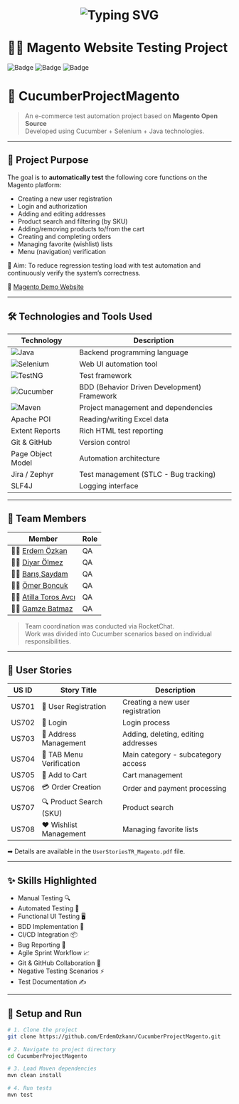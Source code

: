 <h1 align="center">
  <img src="https://readme-typing-svg.herokuapp.com?font=Fira+Code&size=30&duration=3000&pause=1000&color=F7941D&center=true&vCenter=true&width=600&lines=🚀+Magento+Project;🧪+Manual+%26+Automation+Testing;+📚Agile+Software+Testing;" alt="Typing SVG" />
</h1>

# 👩‍💻 Magento Website Testing Project

![Badge](https://img.shields.io/badge/Project-Testing-blue) ![Badge](https://img.shields.io/badge/Sprint-1%20Week-green) ![Badge](https://img.shields.io/badge/Status-Completed-brightgreen)  

# 🛒 CucumberProjectMagento

> An e-commerce test automation project based on **Magento Open Source**  
> Developed using Cucumber + Selenium + Java technologies.

---

## 📌 Project Purpose

The goal is to **automatically test** the following core functions on the Magento platform:

- Creating a new user registration
- Login and authorization
- Adding and editing addresses
- Product search and filtering (by SKU)
- Adding/removing products to/from the cart
- Creating and completing orders
- Managing favorite (wishlist) lists
- Menu (navigation) verification

🎯 Aim: To reduce regression testing load with test automation and continuously verify the system’s correctness.

🔗 [Magento Demo Website](https://magento.softwaretestingboard.com/)

---

## 🛠️ Technologies and Tools Used

| Technology           | Description                                   |
|---------------------|-----------------------------------------------|
| ![Java](https://img.shields.io/badge/Java-ED8B00?style=flat&logo=java&logoColor=white) | Backend programming language       |
| ![Selenium](https://img.shields.io/badge/Selenium-43B02A?style=flat&logo=selenium&logoColor=white) | Web UI automation tool             |
| ![TestNG](https://img.shields.io/badge/TestNG-lightgrey?style=flat) | Test framework                    |
| ![Cucumber](https://img.shields.io/badge/Cucumber-23D96C?style=flat&logo=cucumber&logoColor=white) | BDD (Behavior Driven Development) Framework |
| ![Maven](https://img.shields.io/badge/Maven-C71A36?style=flat&logo=apachemaven&logoColor=white) | Project management and dependencies |
| Apache POI         | Reading/writing Excel data                    |
| Extent Reports     | Rich HTML test reporting                       |
| Git & GitHub       | Version control                               |
| Page Object Model  | Automation architecture                        |
| Jira / Zephyr      | Test management (STLC - Bug tracking)          |
| SLF4J              | Logging interface                             |

---

## 👥 Team Members

| Member | Role |
|-----------|----------------|
| 🧑‍💻 [Erdem Özkan](https://github.com/ErdemOzkann) | QA |
| 👩‍💻 [Diyar Ölmez](https://github.com/diyarolmezz) | QA |
| 👨‍💻 [Barış Saydam](https://github.com/BarisSaydam) | QA |
| 👨‍💻 [Ömer Boncuk](https://github.com/OmerBoncuk) | QA |
| 👨‍💻 [Atilla Toros Avcı](https://github.com/AtillaTorosAvci) | QA |
| 👩‍💻 [Gamze Batmaz](https://github.com/GAMZE3845) | QA |

> Team coordination was conducted via RocketChat.  
> Work was divided into Cucumber scenarios based on individual responsibilities.

---

## 🧪 User Stories

| US ID  | Story Title              | Description                              |
|--------|-------------------------|------------------------------------------|
| US701  | 👤 User Registration     | Creating a new user registration         |
| US702  | 🔐 Login                 | Login process                            |
| US703  | 📍 Address Management    | Adding, deleting, editing addresses     |
| US704  | 🧭 TAB Menu Verification | Main category - subcategory access      |
| US705  | 🛒 Add to Cart           | Cart management                         |
| US706  | 💳 Order Creation        | Order and payment processing            |
| US707  | 🔍 Product Search (SKU)  | Product search                          |
| US708  | ❤️ Wishlist Management   | Managing favorite lists                  |

➡ Details are available in the `UserStoriesTR_Magento.pdf` file.

---

## ✨ Skills Highlighted

- Manual Testing 🔍
- Automated Testing 🧪
- Functional UI Testing 🖥️
- BDD Implementation 🥒
- CI/CD Integration 📦
- Bug Reporting 🐞  
- Agile Sprint Workflow 📈  
- Git & GitHub Collaboration 🔧  
- Negative Testing Scenarios ⚡  
- Test Documentation ✍️

---

## 🚀 Setup and Run

```bash
# 1. Clone the project
git clone https://github.com/ErdemOzkann/CucumberProjectMagento.git

# 2. Navigate to project directory
cd CucumberProjectMagento

# 3. Load Maven dependencies
mvn clean install

# 4. Run tests
mvn test
